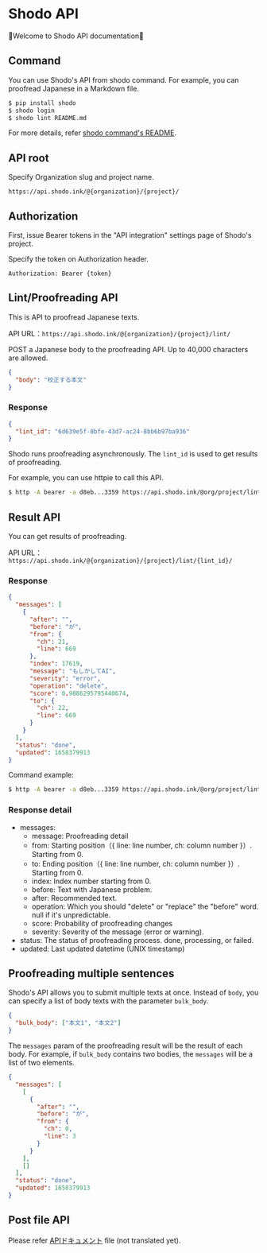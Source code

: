 # Shodo API

🚀Welcome to Shodo API documentation🚀

## Command

You can use Shodo's API from shodo command.
For example, you can proofread Japanese in a Markdown file.

```bash
$ pip install shodo
$ shodo login
$ shodo lint README.md
```

For more details, refer [shodo command's README](https://github.com/zenproducts/shodo-python/).

## API root

Specify Organization slug and project name.

```
https://api.shodo.ink/@{organization}/{project}/
```

## Authorization

First, issue Bearer tokens in the "API integration" settings page of Shodo's project.

Specify the token on Authorization header.

```
Authorization: Bearer {token}
```

## Lint/Proofreading API

This is API to proofread Japanese texts.

API URL：`https://api.shodo.ink/@{organization}/{project}/lint/`

POST a Japanese body to the proofreading API.
Up to 40,000 characters are allowed.

```json
{
  "body": "校正する本文"
}
```

### Response

```json
{
  "lint_id": "6d639e5f-8bfe-43d7-ac24-8bb6b97ba936"
}
```

Shodo runs proofreading asynchronously.
The `lint_id` is used to get results of proofreading.

For example, you can use httpie to call this API.

```bash
$ http -A bearer -a d8eb...3359 https://api.shodo.ink/@org/project/lint/ text="校正する本文"
```

## Result API

You can get results of proofreading.

API URL：`https://api.shodo.ink/@{organization}/{project}/lint/{lint_id}/`

### Response

```json
{
  "messages": [
    {
      "after": "",
      "before": "が",
      "from": {
        "ch": 21,
        "line": 669
      },
      "index": 17619,
      "message": "もしかしてAI",
      "severity": "error",
      "operation": "delete",
      "score": 0.9886295795440674,
      "to": {
        "ch": 22,
        "line": 669
      }
    }
  ],
  "status": "done",
  "updated": 1658379913
}
```

Command example:

```bash
$ http -A bearer -a d8eb...3359 https://api.shodo.ink/@org/project/lint/6d639e5f-8bfe-43d7-ac24-8bb6b97ba936/
```

### Response detail

* messages:
    * message: Proofreading detail
    * from: Starting position（{ line: line number, ch: column number }）. Starting from 0.
    * to: Ending position（{ line: line number, ch: column number }）. Starting from 0.
    * index: Index number starting from 0.
    * before: Text with Japanese problem.
    * after: Recommended text.
    * operation: Which you should "delete" or "replace" the "before" word. null if it's unpredictable.
    * score: Probability of proofreading changes
    * severity: Severity of the message (error or warning).
* status: The status of proofreading process. done, processing, or failed.
* updated: Last updated datetime (UNIX timestamp)

## Proofreading multiple sentences

Shodo's API allows you to submit multiple texts at once.
Instead of `body`, you can specify a list of body texts with the parameter `bulk_body`.

```json
{
  "bulk_body": ["本文1", "本文2"]
}
```

The `messages` param of the proofreading result will be the result of each body.
For example, if `bulk_body` contains two bodies, the `messages` will be a list of two elements.

```json
{
  "messages": [
    [
      {
        "after": "",
        "before": "が",
        "from": {
          "ch": 0,
          "line": 3
        }
      }
    ],
    []
  ],
  "status": "done",
  "updated": 1658379913
}
```

## Post file API

Please refer [APIドキュメント](./api.md) file (not translated yet).
